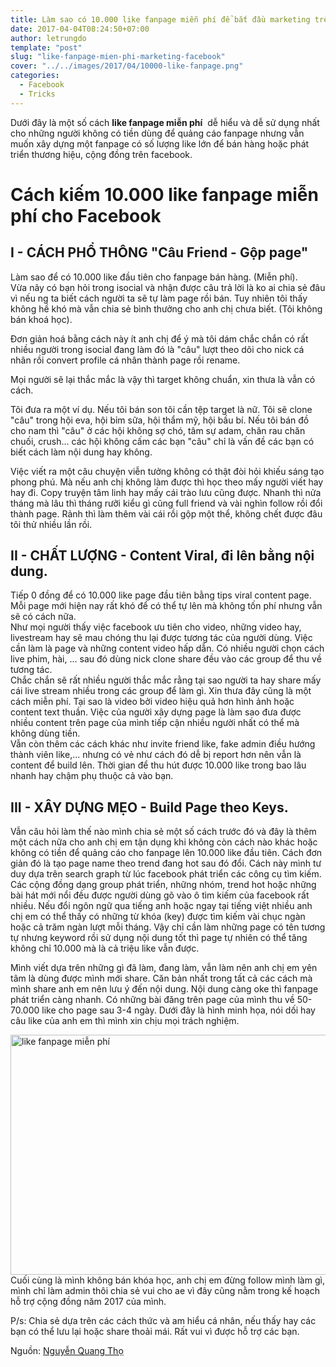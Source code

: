 ```yaml
---
title: Làm sao có 10.000 like fanpage miễn phí để bắt đầu marketing trên facebook
date: 2017-04-04T08:24:50+07:00
author: letrungdo
template: "post"
slug: "like-fanpage-mien-phi-marketing-facebook"
cover: "../../images/2017/04/10000-like-fanpage.png"
categories:
  - Facebook
  - Tricks
---
```

Dưới đây là một số cách **like fanpage miễn phí**  dễ hiểu và dễ sử dụng nhất cho những người không có tiền dùng để quảng cáo fanpage nhưng vẫn muốn xây dựng một fanpage có số lượng like lớn để bán hàng hoặc phát triển thương hiệu, cộng đồng trên facebook.

# Cách kiếm 10.000 like fanpage miễn phí cho Facebook

## I - CÁCH PHỔ THÔNG "Câu Friend - Gộp page"

Làm sao để có 10.000 like đầu tiên cho fanpage bán hàng. (Miễn phí).  
Vừa nãy có bạn hỏi trong isocial và nhận được câu trả lời là ko ai chia sẻ đâu vì nếu ng ta biết cách người ta sẽ tự làm page rồi bán. Tuy nhiên tôi thấy không hề khó mà vẫn chia sẻ bình thưởng cho anh chị chưa biết. (Tôi không bán khoá học).

Đơn giản hoá bằng cách này ít anh chị để ý mà tôi dám chắc chắn có rất nhiều người trong isocial đang làm đó là "câu" lượt theo dõi cho nick cá nhân rồi convert profile cá nhân thành page rồi rename.

Mọi người sẽ lại thắc mắc là vậy thì target không chuẩn, xin thưa là vẫn có cách.

Tôi đưa ra một ví dụ. Nếu tôi bán son tôi cần tệp target là nữ. Tôi sẽ clone "câu" trong hội eva, hội bỉm sữa, hội thẩm mỹ, hội bầu bí. Nếu tôi bán đồ cho nam thì "câu" ở các hội không sợ chó, tâm sự adam, chăn rau chăn chuối, crush... các hội không cấm các bạn "câu" chỉ là vấn đề các bạn có biết cách làm nội dung hay không.

Việc viết ra một câu chuyện viễn tưởng không có thật đòi hỏi khiếu sáng tạo phong phú. Mà nếu anh chị không làm được thì học theo mấy người viết hay hay đi. Copy truyện tâm linh hay mấy cái trào lưu cũng được. Nhanh thì nửa tháng mà lâu thì tháng rưỡi kiểu gì cũng full friend và vài nghìn follow rồi đổi thành page. Rảnh thì làm thêm vài cái rồi gộp một thể, không chết được đâu tôi thử nhiều lần rồi.

## II - CHẤT LƯỢNG - Content Viral, đi lên bằng nội dung.

Tiếp 0 đồng để có 10.000 like page đầu tiên bằng tips viral content page. Mỗi page mới hiện nay rất khó để có thể tự lên mà không tốn phí nhưng vẫn sẽ có cách nữa.  
Như mọi người thấy việc facebook ưu tiên cho video, những video hay, livestream hay sẽ mau chóng thu lại được tương tác của người dùng. Việc cần làm là page và những content video hấp dẫn. Có nhiều người chọn cách live phim, hài, ... sau đó dùng nick clone share đều vào các group để thu về tương tác.  
Chắc chắn sẽ rất nhiều người thắc mắc rằng tại sao người ta hay share mấy cái live stream nhiều trong các group để làm gì. Xin thưa đây cũng là một cách miễn phí. Tại sao là video bởi video hiệu quả hơn hình ảnh hoặc content text thuần. Việc của người xây dựng page là làm sao đưa được nhiều content trên page của mình tiếp cận nhiều người nhất có thể mà không dùng tiền.  
Vẫn còn thêm các cách khác như invite friend like, fake admin điều hướng thành viên like,... nhưng có vẻ như cách đó dễ bị report hơn nên vẫn là content để build lên. Thời gian để thu hút được 10.000 like trong bao lâu nhanh hay chậm phụ thuộc cả vào bạn.

## III - XÂY DỰNG MẸO - Build Page theo Keys.

Vẫn câu hỏi làm thế nào mình chia sẻ một số cách trước đó và đây là thêm một cách nữa cho anh chị em tận dụng khi không còn cách nào khác hoặc không có tiền để quảng cáo cho fanpage lên 10.000 like đầu tiên. Cách đơn giản đó là tạo page name theo trend đang hot sau đó đổi. Cách này mình tư duy dựa trên search graph từ lúc facebook phát triển các công cụ tìm kiếm. Các cộng đồng dạng group phát triển, những nhóm, trend hot hoặc những bài hát mới nổi đều được người dùng gõ vào ô tìm kiếm của facebook rất nhiều. Nếu đổi ngôn ngữ qua tiếng anh hoặc ngay tại tiếng việt nhiều anh chị em có thể thấy có những từ khóa (key) được tìm kiếm vài chục ngàn hoặc cả trăm ngàn lượt mỗi tháng. Vậy chỉ cần làm những page có tên tương tự nhưng keyword rồi sử dụng nội dung tốt thì page tự nhiên có thể tăng không chỉ 10.000 mà là cả triệu like vẫn được.

Mình viết dựa trên những gì đã làm, đang làm, vẫn làm nên anh chị em yên tâm là dùng được mình mới share. Căn bản nhất trong tất cả các cách mà mình share anh em nên lưu ý đến nội dung. Nội dung càng oke thì fanpage phát triển càng nhanh. Có những bài đăng trên page của mình thu về 50-70.000 like cho page sau 3-4 ngày. Dưới đây là hình minh họa, nói dối hay câu like của anh em thì mình xin chịu mọi trách nghiệm.

<img class="aligncenter wp-image-132 size-full" src="/media/2017/04/like-content-page-facebook.png" alt="like fanpage miễn phí" width="616" height="384" />  
Cuối cùng là mình không bán khóa học, anh chị em đừng follow mình làm gì, mình chỉ làm admin thôi chia sẻ vui cho ae vì đây cũng nằm trong kế hoạch hỗ trợ cộng đồng năm 2017 của mình.

P/s: Chia sẻ dựa trên các cách thức và am hiểu cá nhân, nếu thấy hay các bạn có thể lưu lại hoặc share thoải mái. Rất vui vì được hỗ trợ các bạn.

Nguồn: <a href="https://www.facebook.com/utka.nqt" target="_blank">Nguyễn Quang Thọ</a>